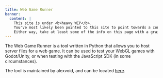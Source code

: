 ```yaml
---
title: Web Game Runner
banner:
  content: |
    This site is under <b>heavy WIP</b>.
    You've most likely been pointed to this site to point towards a concept, or something.
    Either way, take at least some of the info on this page with a grain of salt, and also don't expect much info since it's very incomplete on content.
---
```


The Web Game Runner is a tool written in Python that allows you to host server files for a web game. It can be used to test your WebGL games with Godot/Unity, or when testing with the JavaScript SDK (in some circumstances).

The tool is maintained by alexvoid, and can be located [here](https://github.com/VedalAI/neuro-game-sdk/tree/main/Web%20Game%20Runner).
